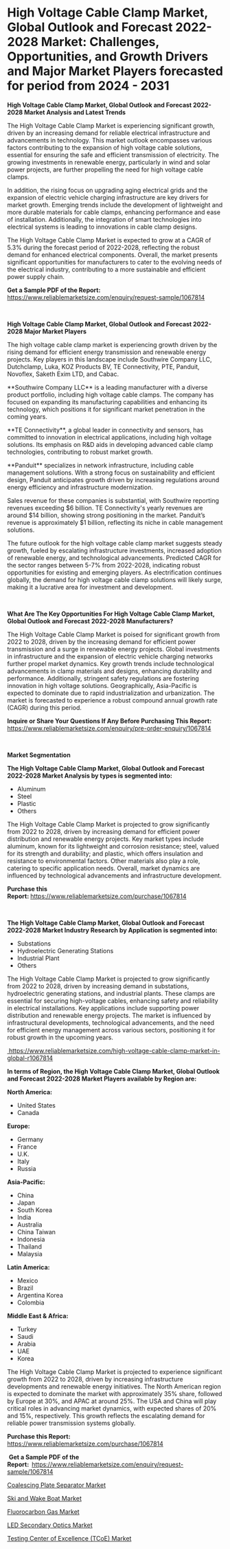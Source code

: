 <p><h1>High Voltage Cable Clamp Market, Global Outlook and Forecast 2022-2028 Market: Challenges, Opportunities, and Growth Drivers and Major Market Players forecasted for period from 2024 - 2031</h1></p><p><strong>High Voltage Cable Clamp Market, Global Outlook and Forecast 2022-2028 Market Analysis and Latest Trends</strong></p>
<p><p>The High Voltage Cable Clamp Market is experiencing significant growth, driven by an increasing demand for reliable electrical infrastructure and advancements in technology. This market outlook encompasses various factors contributing to the expansion of high voltage cable solutions, essential for ensuring the safe and efficient transmission of electricity. The growing investments in renewable energy, particularly in wind and solar power projects, are further propelling the need for high voltage cable clamps.</p><p>In addition, the rising focus on upgrading aging electrical grids and the expansion of electric vehicle charging infrastructure are key drivers for market growth. Emerging trends include the development of lightweight and more durable materials for cable clamps, enhancing performance and ease of installation. Additionally, the integration of smart technologies into electrical systems is leading to innovations in cable clamp designs.</p><p>The High Voltage Cable Clamp Market is expected to grow at a CAGR of 5.3% during the forecast period of 2022-2028, reflecting the robust demand for enhanced electrical components. Overall, the market presents significant opportunities for manufacturers to cater to the evolving needs of the electrical industry, contributing to a more sustainable and efficient power supply chain.</p></p>
<p><strong>Get a Sample PDF of the Report:&nbsp;</strong> <a href="https://www.reliablemarketsize.com/enquiry/request-sample/1067814">https://www.reliablemarketsize.com/enquiry/request-sample/1067814</a></p>
<p>&nbsp;</p>
<p><strong>High Voltage Cable Clamp Market, Global Outlook and Forecast 2022-2028 Major Market Players</strong></p>
<p><p>The high voltage cable clamp market is experiencing growth driven by the rising demand for efficient energy transmission and renewable energy projects. Key players in this landscape include Southwire Company LLC, Dutchclamp, Luka, KOZ Products BV, TE Connectivity, PTE, Panduit, Novoflex, Saketh Exim LTD, and Cabac.</p><p>**Southwire Company LLC** is a leading manufacturer with a diverse product portfolio, including high voltage cable clamps. The company has focused on expanding its manufacturing capabilities and enhancing its technology, which positions it for significant market penetration in the coming years.</p><p>**TE Connectivity**, a global leader in connectivity and sensors, has committed to innovation in electrical applications, including high voltage solutions. Its emphasis on R&D aids in developing advanced cable clamp technologies, contributing to robust market growth.</p><p>**Panduit** specializes in network infrastructure, including cable management solutions. With a strong focus on sustainability and efficient design, Panduit anticipates growth driven by increasing regulations around energy efficiency and infrastructure modernization.</p><p>Sales revenue for these companies is substantial, with Southwire reporting revenues exceeding $6 billion. TE Connectivity's yearly revenues are around $14 billion, showing strong positioning in the market. Panduit’s revenue is approximately $1 billion, reflecting its niche in cable management solutions.</p><p>The future outlook for the high voltage cable clamp market suggests steady growth, fueled by escalating infrastructure investments, increased adoption of renewable energy, and technological advancements. Predicted CAGR for the sector ranges between 5-7% from 2022-2028, indicating robust opportunities for existing and emerging players. As electrification continues globally, the demand for high voltage cable clamp solutions will likely surge, making it a lucrative area for investment and development.</p></p>
<p>&nbsp;</p>
<p><strong>What Are The Key Opportunities For High Voltage Cable Clamp Market, Global Outlook and Forecast 2022-2028 Manufacturers?</strong></p>
<p><p>The High Voltage Cable Clamp Market is poised for significant growth from 2022 to 2028, driven by the increasing demand for efficient power transmission and a surge in renewable energy projects. Global investments in infrastructure and the expansion of electric vehicle charging networks further propel market dynamics. Key growth trends include technological advancements in clamp materials and designs, enhancing durability and performance. Additionally, stringent safety regulations are fostering innovation in high voltage solutions. Geographically, Asia-Pacific is expected to dominate due to rapid industrialization and urbanization. The market is forecasted to experience a robust compound annual growth rate (CAGR) during this period.</p></p>
<p><strong>Inquire or Share Your Questions If Any Before Purchasing This Report:</strong> <a href="https://www.reliablemarketsize.com/enquiry/pre-order-enquiry/1067814">https://www.reliablemarketsize.com/enquiry/pre-order-enquiry/1067814</a></p>
<p>&nbsp;</p>
<p><strong>Market Segmentation</strong></p>
<p><strong>The High Voltage Cable Clamp Market, Global Outlook and Forecast 2022-2028 Market Analysis by types is segmented into:</strong></p>
<p><ul><li>Aluminum</li><li>Steel</li><li>Plastic</li><li>Others</li></ul></p>
<p><p>The High Voltage Cable Clamp Market is projected to grow significantly from 2022 to 2028, driven by increasing demand for efficient power distribution and renewable energy projects. Key market types include aluminum, known for its lightweight and corrosion resistance; steel, valued for its strength and durability; and plastic, which offers insulation and resistance to environmental factors. Other materials also play a role, catering to specific application needs. Overall, market dynamics are influenced by technological advancements and infrastructure development.</p></p>
<p><strong>Purchase this Report:&nbsp;</strong><a href="https://www.reliablemarketsize.com/purchase/1067814">https://www.reliablemarketsize.com/purchase/1067814</a></p>
<p>&nbsp;</p>
<p><strong>The High Voltage Cable Clamp Market, Global Outlook and Forecast 2022-2028 Market Industry Research by Application is segmented into:</strong></p>
<p><ul><li>Substations</li><li>Hydroelectric Generating Stations</li><li>Industrial Plant</li><li>Others</li></ul></p>
<p><p>The High Voltage Cable Clamp Market is projected to grow significantly from 2022 to 2028, driven by increasing demand in substations, hydroelectric generating stations, and industrial plants. These clamps are essential for securing high-voltage cables, enhancing safety and reliability in electrical installations. Key applications include supporting power distribution and renewable energy projects. The market is influenced by infrastructural developments, technological advancements, and the need for efficient energy management across various sectors, positioning it for robust growth in the upcoming years.</p></p>
<p><a href="https://www.reliablemarketsize.com/high-voltage-cable-clamp-market-in-global-r1067814">&nbsp;https://www.reliablemarketsize.com/high-voltage-cable-clamp-market-in-global-r1067814</a></p>
<p><strong>In terms of Region, the High Voltage Cable Clamp Market, Global Outlook and Forecast 2022-2028 Market Players available by Region are:</strong></p>
<p>
    <p> <strong> North America: </strong>
        <ul>
            <li>United States</li>
            <li>Canada</li>
        </ul>
        </p> 
    <p> <strong> Europe: </strong>
        <ul>
            <li>Germany</li>
            <li>France</li>
            <li>U.K.</li>
            <li>Italy</li>
            <li>Russia</li>
        </ul>
        </p> 
    <p> <strong> Asia-Pacific: </strong>
        <ul>
            <li>China</li>
            <li>Japan</li>
            <li>South Korea</li>
            <li>India</li>
            <li>Australia</li>
            <li>China Taiwan</li>
            <li>Indonesia</li>
            <li>Thailand</li>
            <li>Malaysia</li>
        </ul>
        </p> 
    <p> <strong> Latin America: </strong>
        <ul>
            <li>Mexico</li>
            <li>Brazil</li>
            <li>Argentina Korea</li>
            <li>Colombia</li>
        </ul>
        </p> 
    <p> <strong> Middle East & Africa: </strong>
        <ul>
            <li>Turkey</li>
            <li>Saudi</li>
            <li>Arabia</li>
            <li>UAE</li>
            <li>Korea</li>
        </ul>
    </p>
    </p>
<p><p>The High Voltage Cable Clamp Market is projected to experience significant growth from 2022 to 2028, driven by increasing infrastructure developments and renewable energy initiatives. The North American region is expected to dominate the market with approximately 35% share, followed by Europe at 30%, and APAC at around 25%. The USA and China will play critical roles in advancing market dynamics, with expected shares of 20% and 15%, respectively. This growth reflects the escalating demand for reliable power transmission systems globally.</p></p>
<p><strong>Purchase this Report: </strong><a href="https://www.reliablemarketsize.com/purchase/1067814">https://www.reliablemarketsize.com/purchase/1067814</a></p>
<p>&nbsp;<strong>Get a Sample PDF of the Report:&nbsp;&nbsp;</strong><a href="https://www.reliablemarketsize.com/enquiry/request-sample/1067814">https://www.reliablemarketsize.com/enquiry/request-sample/1067814</a></p>
<p><strong></strong></p>
<p><p><a href="https://medium.com/@maudeefields042024/the-market-for-coalescing-plate-separator-market-is-examined-in-this-report-along-with-the-365ab8fdd966">Coalescing Plate Separator Market</a></p><p><a href="https://www.linkedin.com/pulse/ski-wake-boat-market-size-share-analysis-growth-trends-forecast-ds0ff?trackingId=f3k3MhwNTfiL3u%2Bkgg%2Fbvw%3D%3D">Ski and Wake Boat Market</a></p><p><a href="https://issuu.com/reportprime-2/docs/fluorocarbon-gas-market-size-2030.p_a1e2c23ac75f8c">Fluorocarbon Gas Market</a></p><p><a href="https://medium.com/@christopher.fisher66709/the-led-secondary-optics-market-research-report-provides-an-in-depth-and-up-to-date-analysis-of-303ffdc4bb79">LED Secondary Optics Market</a></p><p><a href="https://www.linkedin.com/pulse/testing-center-excellence-tcoe-market-outlook-share-analysis-g2lcf?trackingId=VbtxVBKMQxCstIXTm%2F9g1g%3D%3D">Testing Center of Excellence (TCoE) Market</a></p></p>